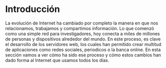 # Introducción

La evolución de Internet ha cambiado por completo la manera en que nos relacionamos, trabajamos y compartimos información. Lo que comenzó como una simple red para investigadores, hoy conecta a miles de millones de personas y dispositivos alrededor del mundo. En este proceso, es clave el desarrollo de los servidores web, los cuales han permitido crear multitud de aplicaciones como redes sociales, periodicos o la banca online. En esta sección vamos a ver cómo ha sido ese proceso y cómo estos cambios han dado forma al Internet que usamos todos los días.